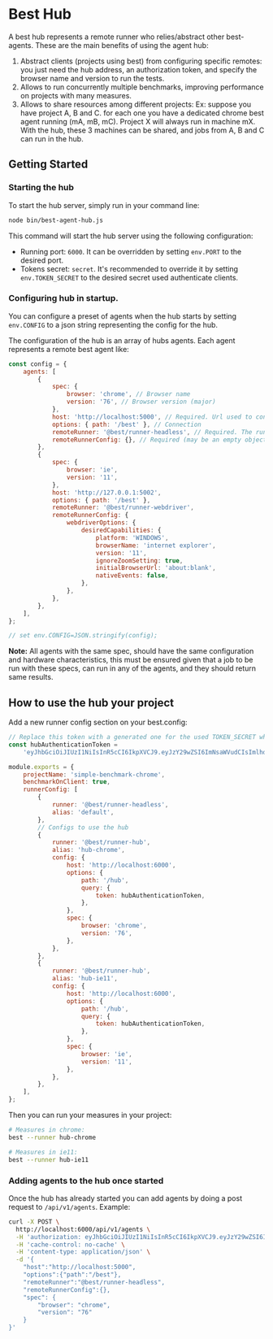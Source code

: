 # Best Hub

A best hub represents a remote runner who relies/abstract other best-agents. These are the main benefits of using the agent hub:

1. Abstract clients (projects using best) from configuring specific remotes: you just need the hub address, an authorization token, and specify the browser name and version to run the tests.
2. Allows to run concurrently multiple benchmarks, improving performance on projects with many measures.
3. Allows to share resources among different projects: Ex: suppose you have project A, B and C. for each one you have a dedicated chrome best agent running (mA, mB, mC). Project X will always run in machine mX. With the hub, these 3 machines can be shared, and jobs from A, B and C can run in the hub.

## Getting Started

### Starting the hub

To start the hub server, simply run in your command line:

```bash
node bin/best-agent-hub.js
```

This command will start the hub server using the following configuration:

- Running port: `6000`. It can be overridden by setting `env.PORT` to the desired port.
- Tokens secret: `secret`. It's recommended to override it by setting `env.TOKEN_SECRET` to the desired secret used authenticate clients.

### Configuring hub in startup.

You can configure a preset of agents when the hub starts by setting `env.CONFIG` to a json string representing the config for the hub.

The configuration of the hub is an array of hubs agents. Each agent represents a remote best agent like:

```javascript
const config = {
    agents: [
        {
            spec: {
                browser: 'chrome', // Browser name
                version: '76', // Browser version (major)
            },
            host: 'http://localhost:5000', // Required. Url used to connect to the agent.
            options: { path: '/best' }, // Connection
            remoteRunner: '@best/runner-headless', // Required. The runner which the agent will use when running the job.
            remoteRunnerConfig: {}, // Required (may be an empty object). The Runner config for the remote runner in the agent.
        },
        {
            spec: {
                browser: 'ie',
                version: '11',
            },
            host: 'http://127.0.0.1:5002',
            options: { path: '/best' },
            remoteRunner: '@best/runner-webdriver',
            remoteRunnerConfig: {
                webdriverOptions: {
                    desiredCapabilities: {
                        platform: 'WINDOWS',
                        browserName: 'internet explorer',
                        version: '11',
                        ignoreZoomSetting: true,
                        initialBrowserUrl: 'about:blank',
                        nativeEvents: false,
                    },
                },
            },
        },
    ],
};

// set env.CONFIG=JSON.stringify(config);
```

**Note:** All agents with the same spec, should have the same configuration and hardware characteristics, this must be ensured given that a job to be run with these specs, can run in any of the agents, and they should return same results.

## How to use the hub your project

Add a new runner config section on your best.config:

```javascript
// Replace this token with a generated one for the used TOKEN_SECRET when starting the hub server
const hubAuthenticationToken =
    'eyJhbGciOiJIUzI1NiIsInR5cCI6IkpXVCJ9.eyJzY29wZSI6ImNsaWVudCIsImlhdCI6MTU2MTYwNzI1OCwiZXhwIjoxNTY0MTk5MjU4fQ.BER-PIIlsf6NWNBctWrmS1YWB4QkI2aYiNp0BE6aASU';

module.exports = {
    projectName: 'simple-benchmark-chrome',
    benchmarkOnClient: true,
    runnerConfig: [
        {
            runner: '@best/runner-headless',
            alias: 'default',
        },
        // Configs to use the hub
        {
            runner: '@best/runner-hub',
            alias: 'hub-chrome',
            config: {
                host: 'http://localhost:6000',
                options: {
                    path: '/hub',
                    query: {
                        token: hubAuthenticationToken,
                    },
                },
                spec: {
                    browser: 'chrome',
                    version: '76',
                },
            },
        },
        {
            runner: '@best/runner-hub',
            alias: 'hub-ie11',
            config: {
                host: 'http://localhost:6000',
                options: {
                    path: '/hub',
                    query: {
                        token: hubAuthenticationToken,
                    },
                },
                spec: {
                    browser: 'ie',
                    version: '11',
                },
            },
        },
    ],
};
```

Then you can run your measures in your project:

```bash
# Measures in chrome:
best --runner hub-chrome

# Measures in ie11:
best --runner hub-ie11
```

### Adding agents to the hub once started

Once the hub has already started you can add agents by doing a post request to `/api/v1/agents`. Example:

```bash
curl -X POST \
  http://localhost:6000/api/v1/agents \
  -H 'authorization: eyJhbGciOiJIUzI1NiIsInR5cCI6IkpXVCJ9.eyJzY29wZSI6ImFnZW50IiwiaWF0IjoxNTYxNjE0MjM3LCJleHAiOjE1NzcxNjYyMzd9.IjdCBSPPIGSgpYHN8Pxhusaiv48T1t6rmxR2xzdp17M' \
  -H 'cache-control: no-cache' \
  -H 'content-type: application/json' \
  -d '{
	"host":"http://localhost:5000",
	"options":{"path":"/best"},
	"remoteRunner":"@best/runner-headless",
	"remoteRunnerConfig":{},
	"spec": {
		"browser": "chrome",
		"version": "76"
	}
}'
```
